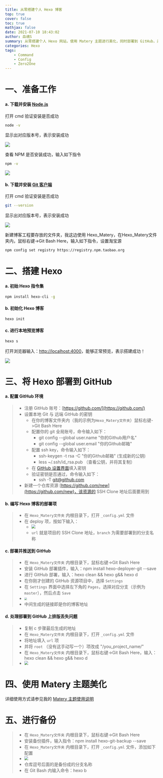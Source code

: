```yaml
---
title: 从零搭建个人 Hexo 博客
top: true
cover: false
toc: true
mathjax: false
date: 2021-07-10 18:43:02
author: 血魂S
summary: 从零搭建个人 Hexo 网站，使用 Matery 主题进行美化，同时部署到 GitHub，并使用备份插件进行快速备份
categories: Hexo
tags:
    - Command
    - Config
    - Zero2One
---
```


# 一、准备工作

#### a. 下载并安装 [**Node.js**](https://nodejs.org/zh-cn/download/)

打开 cmd 验证安装是否成功

```bash
node -v
```

显示出对应版本号，表示安装成功

![](https://raw.githubusercontent.com/klj35/BloodSoulBlockImage/main/img/image-20210710194608900.png) 

查看 NPM 是否安装成功，输入如下指令

```bash
npm -v
```

![](https://raw.githubusercontent.com/klj35/BloodSoulBlockImage/main/img/image-20210710200815627.png) 

#### b. 下载并安装 [**Git 客户端**](https://git-scm.com/downloads)

打开 cmd 验证安装是否成功

```bash
git --version
```

显示出对应版本号，表示安装成功

![](https://raw.githubusercontent.com/klj35/BloodSoulBlockImage/main/img/image-20210710195514143.png) 

新建博客工程要存放的文件夹，我这边使用 Hexo_Matery，在Hexo_Matery文件夹内，鼠标右键->Git Bash Here，输入如下指令，设置淘宝源

```bash
npm config set registry https://registry.npm.taobao.org
```

# 二、搭建 Hexo

#### a. 初始 Hexo 指令集

```bash
npm install hexo-cli -g
```

#### b. 初始化 Hexo 博客

```bash
hexo init
```

#### c. 进行本地预览博客

```bash
hexo s
```

打开浏览器输入：[http://localhost:4000](http://localhost:4000)，能够正常预览，表示搭建成功！

![](https://raw.githubusercontent.com/klj35/BloodSoulBlockImage/main/img/image-20210710211816860.png) 

# 三、将 Hexo 部署到 GitHub

#### a. 配置 GitHub 环境

> - 注册 GitHub 账号：[https://github.com/](https://github.com/)
> - 设置本地 Git 与 远端 GitHub 的密钥
> 	- 在你的博客文件夹内（我的示例为`Hexo_Matery文件夹`）鼠标右键->Git Bash Here
> 	- 配置你的 git 全局账号，命令输入如下：
> 		- git config --global user.name "你的Github用户名"
> 		- git config --global user.email "你的Github邮箱" 
> 	- 配置 ssh key，命令输入如下：
> 		- ssh-keygen -t rsa -C "你的Github邮箱"    (生成新的公钥)
> 		- less ~/.ssh/id_rsa.pub    （查看公钥，并将其复制）
> 	- 在 [GitHub 设置界面](https://github.com/settings/keys)填入密钥
> 	- 验证密钥是否通过，命令输入如下：
> 		- ssh -T git@github.com
> - 新建一个仓库资源 [https://github.com/new](https://github.com/new)，该资源的 SSH Clone 地址后面要用到

#### b. 编写 Hexo 博客的部署项

> - 在 `Hexo_Matery文件夹` 内根目录下，打开 `_config.yml` 文件
> - 在 deploy 项，按如下输入：
> 	- <img src="https://raw.githubusercontent.com/klj35/BloodSoulBlockImage/main/img/image-20210710220753733.png" style="zoom: 80%;" /> 
> 	- `url` 就是项目的 SSH Clone 地址，`branch` 为需要部署到的分支名称

#### c. 部署并推送到 GitHub

> - 在 `Hexo_Matery文件夹` 内根目录下，鼠标右键->Git Bash Here
> - 安装 GitHub 部署插件，输入：npm install hexo-deployer-git --save
> - 进行 GitHub 部署，输入：hexo clean && hexo g&& hexo d
> - 在你刚才创建的 GitHub 资源项目中，选择 `Settings`
> - 在 `Settings` 界面中选择左下角的 `Pages`，选择对应分支（示例为 `master`），然后点击 `Save`
> - <img src="https://raw.githubusercontent.com/klj35/BloodSoulBlockImage/main/img/image-20210710222300137.png" style="zoom: 50%;" /> 
> - 中间生成的链接即是你的博客地址

#### d. 处理部署到 GitHub 上排版丢失问题

> - 复制 c 步骤最后生成的地址
> - 在 `Hexo_Matery文件夹` 内根目录下，打开 `_config.yml` 文件
> - 将地址填入 `url` 项
> - 并将 `root` （没有这手动写一个）项改成 "/you_project_name/"
> - 在 `Hexo_Matery文件夹` 内根目录下，鼠标右键->Git Bash Here，输入：hexo clean && hexo g&& hexo d
> - <img src="https://raw.githubusercontent.com/klj35/BloodSoulBlockImage/main/img/image-20210710223221224.png" style="zoom:80%;" /> 

# 四、使用 Matery 主题美化

详细使用方式请参见我的 [Matery 主题使用说明](https://klj35.github.io/BloodSoul.github.io/2021/07/02/block/matery-zhu-ti-shi-yong-shuo-ming/)

# 五、进行备份

> - 在 `Hexo_Matery文件夹` 内根目录下，鼠标右键->Git Bash Here
> - 安装备份插件，输入指令：npm install hexo-git-backup --save
> - 在 `Hexo_Matery文件夹` 内根目录下，打开 `_config.yml` 文件，添加如下配置
> - <img src="https://raw.githubusercontent.com/klj35/BloodSoulBlockImage/main/img/image-20210710225730474.png" style="zoom:80%;" /> 
> - 仓库逗号后面的是备份成的分支名称
> - 在 Git Bash 内输入命令：hexo b
